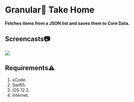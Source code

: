 # Granular🌽 Take Home
**Fetches items from a JSON list and saves them to Core Data.**

## Screencasts📷
![](https://photos.google.com/share/AF1QipNyAf39oqA1KxgAjQb01--YuMeQuQhi-7UMRC4jKR-5Iqo3PBBmlGTZRClsI5TewA/photo/AF1QipOWQFQO66BqXtox3VihivVSuEti0F6Ntsc7AD1z?key=VW0yZU16REFlLVFicXJKZlB5bmJCYjNrczRaYUxR)
## Requirements⚠️
 1. xCode.
 2. Swift5.
 3. iOS 12.2.
 4. Internet.
